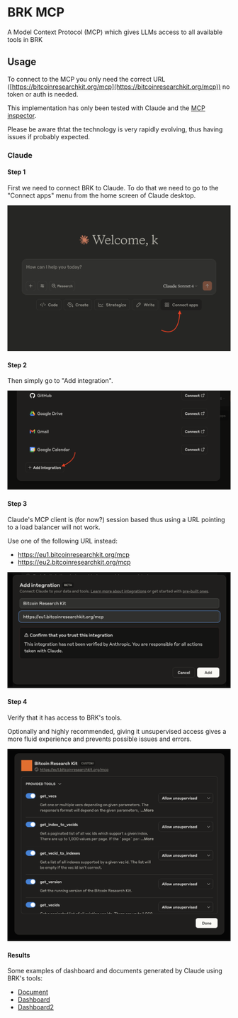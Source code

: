 # BRK MCP

A Model Context Protocol (MCP) which gives LLMs access to all available tools in BRK

## Usage

To connect to the MCP you only need the correct URL ([https://bitcoinresearchkit.org/mcp](https://bitcoinresearchkit.org/mcp)) no token or auth is needed.

This implementation has only been tested with Claude and the [MCP inspector](https://modelcontextprotocol.io/docs/tools/inspector).

Please be aware thtat the technology is very rapidly evolving, thus having issues if probably expected.

### Claude

#### Step 1

First we need to connect BRK to Claude. To do that we need to go to the "Connect apps" menu from the home screen of Claude desktop.

![Image of Claude Desktop home screen](https://github.com/bitcoinresearchkit/brk/blob/main/assets/claude-step1.png)

#### Step 2

Then simply go to "Add integration".

![Image of the Connect app" menu of Claude Desktop](https://github.com/bitcoinresearchkit/brk/blob/main/assets/claude-step2.png)

#### Step 3

Claude's MCP client is (for now?) session based thus using a URL pointing to a load balancer will not work.

Use one of the following URL instead:

- https://eu1.bitcoinresearchkit.org/mcp
- https://eu2.bitcoinresearchkit.org/mcp

![Image of Add Integration menu of Claude Desktop](https://github.com/bitcoinresearchkit/brk/blob/main/assets/claude-step3.png)

#### Step 4

Verify that it has access to BRK's tools.

Optionally and highly recommended, giving it unsupervised access gives a more fluid experience and prevents possible issues and errors.

![Image of edit integration meny on Claude Desktop](https://github.com/bitcoinresearchkit/brk/blob/main/assets/claude-step4.png)

#### Results

Some examples of dashboard and documents generated by Claude using BRK's tools:

- [Document](https://claude.ai/public/artifacts/71194d29-f965-417c-ba09-fdf0e4ecb1d5)
- [Dashboard](https://claude.ai/public/artifacts/beef143f-399a-4ed4-b8bf-c986b776de42)
- [Dashboard2](https://claude.ai/public/artifacts/5430ae49-bb3d-4fc1-ab24-f1e33deb40dc)
